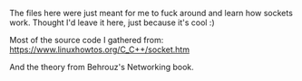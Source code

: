 The files here were just meant for me to fuck around and learn how sockets work. Thought I'd leave it here, just because it's cool :)

Most of the source code I gathered from:
https://www.linuxhowtos.org/C_C++/socket.htm

And the theory from Behrouz's Networking book.